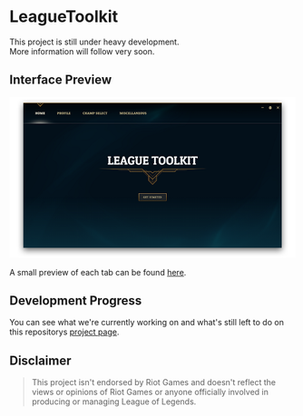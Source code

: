 # LeagueToolkit

This project is still under heavy development.</br>
More information will follow very soon.

## Interface Preview

![Preview](https://github.com/4dams/LeagueToolkit/blob/master/LeagueToolkit/images/previews/1.png)

A small preview of each tab can be found [here](https://github.com/4dams/LeagueToolkit/blob/master/PREVIEWS.md).

## Development Progress

You can see what we're currently working on and what's still left to do on this repositorys [project page](https://github.com/4dams/LeagueToolkit/projects/1).

## Disclaimer

> This project isn't endorsed by Riot Games and doesn't reflect the views or opinions of Riot Games or anyone officially involved in producing or managing League of Legends.
